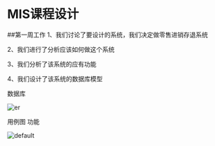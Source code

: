 # MIS课程设计
##第一周工作
1、我们讨论了要设计的系统，我们决定做零售进销存退系统 </p>
2、我们进行了分析应该如何做这个系统</p>
3、我们分析了该系统的应有功能</p>
4、我们设计了该系统的数据库模型</p>
数据库</p>
![er](https://cloud.githubusercontent.com/assets/16076963/20460410/1a742836-af1c-11e6-9bd9-cc70b0997d32.png)   </p>

</p>
用例图  功能 </p>

![default](https://cloud.githubusercontent.com/assets/16076941/20460464/5029580a-af1e-11e6-9c1c-e4d4eac7753d.png)

